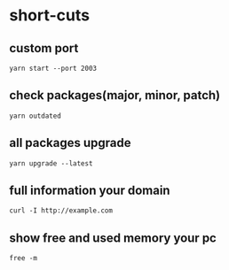 # short-cuts

## custom port
    yarn start --port 2003

## check packages(major, minor, patch)
    yarn outdated

## all packages upgrade
    yarn upgrade --latest

## full information your domain
    curl -I http://example.com

## show free and used memory your pc 
    free -m
